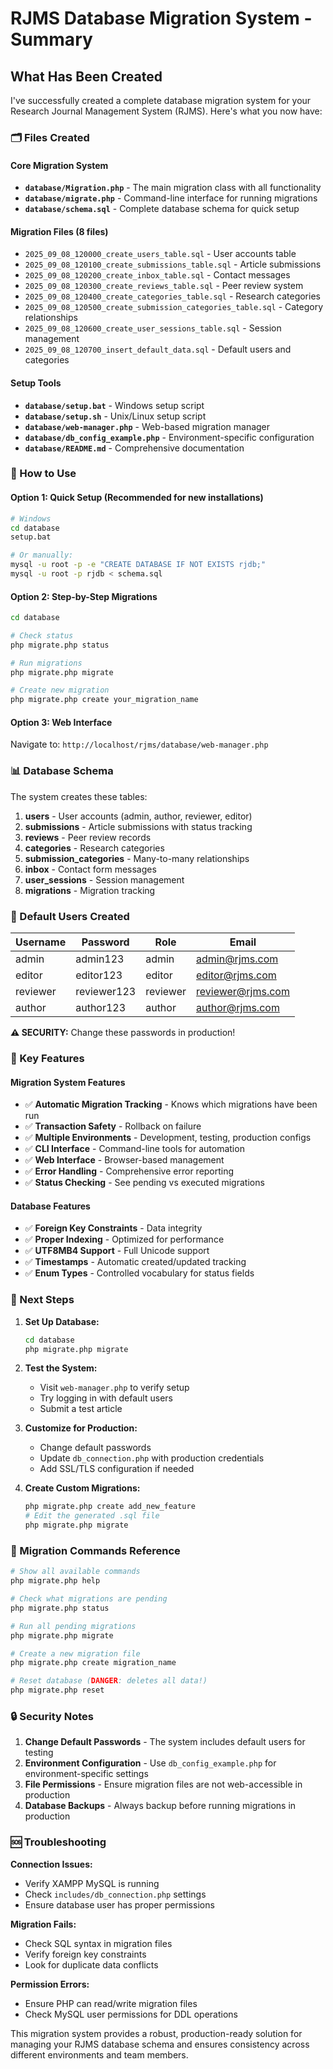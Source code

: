 # RJMS Database Migration System - Summary

## What Has Been Created

I've successfully created a complete database migration system for your Research Journal Management System (RJMS). Here's what you now have:

### 🗂️ Files Created

#### Core Migration System
- **`database/Migration.php`** - The main migration class with all functionality
- **`database/migrate.php`** - Command-line interface for running migrations
- **`database/schema.sql`** - Complete database schema for quick setup

#### Migration Files (8 files)
- `2025_09_08_120000_create_users_table.sql` - User accounts table
- `2025_09_08_120100_create_submissions_table.sql` - Article submissions
- `2025_09_08_120200_create_inbox_table.sql` - Contact messages
- `2025_09_08_120300_create_reviews_table.sql` - Peer review system
- `2025_09_08_120400_create_categories_table.sql` - Research categories
- `2025_09_08_120500_create_submission_categories_table.sql` - Category relationships
- `2025_09_08_120600_create_user_sessions_table.sql` - Session management
- `2025_09_08_120700_insert_default_data.sql` - Default users and categories

#### Setup Tools
- **`database/setup.bat`** - Windows setup script
- **`database/setup.sh`** - Unix/Linux setup script  
- **`database/web-manager.php`** - Web-based migration manager
- **`database/db_config_example.php`** - Environment-specific configuration
- **`database/README.md`** - Comprehensive documentation

### 🚀 How to Use

#### Option 1: Quick Setup (Recommended for new installations)
```bash
# Windows
cd database
setup.bat

# Or manually:
mysql -u root -p -e "CREATE DATABASE IF NOT EXISTS rjdb;"
mysql -u root -p rjdb < schema.sql
```

#### Option 2: Step-by-Step Migrations
```bash
cd database

# Check status
php migrate.php status

# Run migrations
php migrate.php migrate

# Create new migration
php migrate.php create your_migration_name
```

#### Option 3: Web Interface
Navigate to: `http://localhost/rjms/database/web-manager.php`

### 📊 Database Schema

The system creates these tables:

1. **users** - User accounts (admin, author, reviewer, editor)
2. **submissions** - Article submissions with status tracking
3. **reviews** - Peer review records
4. **categories** - Research categories
5. **submission_categories** - Many-to-many relationships
6. **inbox** - Contact form messages
7. **user_sessions** - Session management
8. **migrations** - Migration tracking

### 👥 Default Users Created

| Username | Password | Role | Email |
|----------|----------|------|-------|
| admin | admin123 | admin | admin@rjms.com |
| editor | editor123 | editor | editor@rjms.com |
| reviewer | reviewer123 | reviewer | reviewer@rjms.com |
| author | author123 | author | author@rjms.com |

**⚠️ SECURITY:** Change these passwords in production!

### 🎯 Key Features

#### Migration System Features
- ✅ **Automatic Migration Tracking** - Knows which migrations have been run
- ✅ **Transaction Safety** - Rollback on failure
- ✅ **Multiple Environments** - Development, testing, production configs
- ✅ **CLI Interface** - Command-line tools for automation
- ✅ **Web Interface** - Browser-based management
- ✅ **Error Handling** - Comprehensive error reporting
- ✅ **Status Checking** - See pending vs executed migrations

#### Database Features
- ✅ **Foreign Key Constraints** - Data integrity
- ✅ **Proper Indexing** - Optimized for performance
- ✅ **UTF8MB4 Support** - Full Unicode support
- ✅ **Timestamps** - Automatic created/updated tracking
- ✅ **Enum Types** - Controlled vocabulary for status fields

### 🔧 Next Steps

1. **Set Up Database:**
   ```bash
   cd database
   php migrate.php migrate
   ```

2. **Test the System:**
   - Visit `web-manager.php` to verify setup
   - Try logging in with default users
   - Submit a test article

3. **Customize for Production:**
   - Change default passwords
   - Update `db_connection.php` with production credentials
   - Add SSL/TLS configuration if needed

4. **Create Custom Migrations:**
   ```bash
   php migrate.php create add_new_feature
   # Edit the generated .sql file
   php migrate.php migrate
   ```

### 📝 Migration Commands Reference

```bash
# Show all available commands
php migrate.php help

# Check what migrations are pending
php migrate.php status

# Run all pending migrations
php migrate.php migrate

# Create a new migration file
php migrate.php create migration_name

# Reset database (DANGER: deletes all data!)
php migrate.php reset
```

### 🔒 Security Notes

1. **Change Default Passwords** - The system includes default users for testing
2. **Environment Configuration** - Use `db_config_example.php` for environment-specific settings
3. **File Permissions** - Ensure migration files are not web-accessible in production
4. **Database Backups** - Always backup before running migrations in production

### 🆘 Troubleshooting

**Connection Issues:**
- Verify XAMPP MySQL is running
- Check `includes/db_connection.php` settings
- Ensure database user has proper permissions

**Migration Fails:**
- Check SQL syntax in migration files
- Verify foreign key constraints
- Look for duplicate data conflicts

**Permission Errors:**
- Ensure PHP can read/write migration files
- Check MySQL user permissions for DDL operations

This migration system provides a robust, production-ready solution for managing your RJMS database schema and ensures consistency across different environments and team members.
